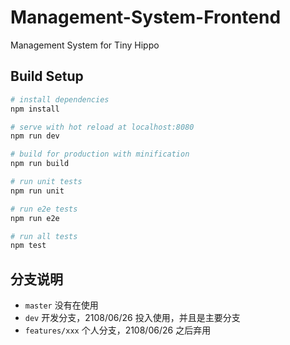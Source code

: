 # Management-System-Frontend

Management System for Tiny Hippo

## Build Setup

``` bash
# install dependencies
npm install

# serve with hot reload at localhost:8080
npm run dev

# build for production with minification
npm run build

# run unit tests
npm run unit

# run e2e tests
npm run e2e

# run all tests
npm test
```

## 分支说明

- `master` 没有在使用
- `dev` 开发分支，2108/06/26 投入使用，并且是主要分支
- `features/xxx` 个人分支，2108/06/26 之后弃用
